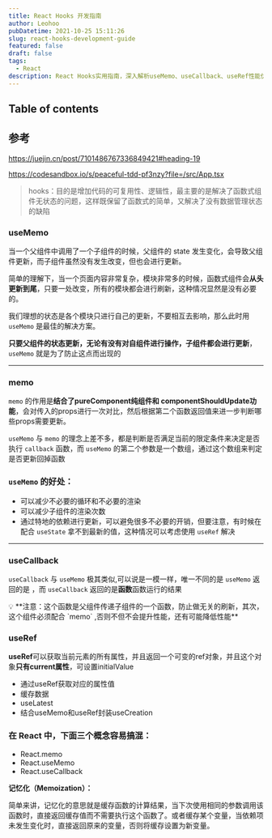 ```yaml
---
title: React Hooks 开发指南
author: Leohoo
pubDatetime: 2021-10-25 15:11:26
slug: react-hooks-development-guide
featured: false
draft: false
tags:
  - React
description: React Hooks实用指南，深入解析useMemo、useCallback、useRef性能优化技巧，理解记忆化机制提升组件渲染效率。
---
```


## Table of contents


## 参考
https://juejin.cn/post/7101486767336849421#heading-19

https://codesandbox.io/s/peaceful-tdd-pf3nzy?file=/src/App.tsx

> hooks：目的是增加代码的可复用性、逻辑性，最主要的是解决了函数式组件无状态的问题，这样既保留了函数式的简单，又解决了没有数据管理状态的缺陷
>

### useMemo

当一个父组件中调用了一个子组件的时候，父组件的 state 发生变化，会导致父组件更新，而子组件虽然没有发生改变，但也会进行更新。

简单的理解下，当一个页面内容非常复杂，模块非常多的时候，函数式组件会**从头更新到尾**，只要一处改变，所有的模块都会进行刷新，这种情况显然是没有必要的。

我们理想的状态是各个模块只进行自己的更新，不要相互去影响，那么此时用 `useMemo` 是最佳的解决方案。

**只要父组件的状态更新，无论有没有对自组件进行操作，子组件都会进行更新**， `useMemo` 就是为了防止这点而出现的

---

### memo

`memo` 的作用是**结合了pureComponent纯组件和 componentShouldUpdate功能**，会对传入的props进行一次对比，然后根据第二个函数返回值来进一步判断哪些props需要更新。

`useMemo` 与 `memo` 的理念上差不多，都是判断是否满足当前的限定条件来决定是否执行 `callback` 函数，而 `useMemo` 的第二个参数是一个数组，通过这个数组来判定是否更新回掉函数

### `useMemo` 的好处：

- 可以减少不必要的循环和不必要的渲染
- 可以减少子组件的渲染次数
- 通过特地的依赖进行更新，可以避免很多不必要的开销，但要注意，有时候在配合 `useState` 拿不到最新的值，这种情况可以考虑使用 `useRef` 解决

---

### useCallback

`useCallback` 与 `useMemo` 极其类似,可以说是一模一样，唯一不同的是 `useMemo` 返回的是 ，而 `useCallback` 返回的是**函数**函数运行的结果

<aside>
💡 **注意：这个函数是父组件传递子组件的一个函数，防止做无关的刷新，其次，这个组件必须配合 `memo` ,否则不但不会提升性能，还有可能降低性能**

</aside>

### useRef

**useRef**可以获取当前元素的所有属性，并且返回一个可变的ref对象，并且这个对象**只有current属性**，可设置initialValue

- 通过useRef获取对应的属性值
- 缓存数据
- useLatest
- 结合useMemo和useRef封装useCreation

### 在 React 中，下面三个概念容易搞混：

- React.memo
- React.useMemo
- React.useCallback

**记忆化（Memoization）：**

简单来讲，记忆化的意思就是缓存函数的计算结果，当下次使用相同的参数调用该函数时，直接返回缓存值而不需要执行这个函数了。或者缓存某个变量，当依赖项未发生变化时，直接返回原来的变量，否则将缓存设置为新变量。
